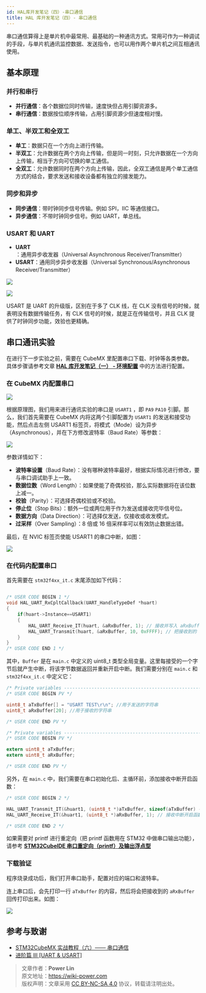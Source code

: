 ```yaml
---
id: HAL库开发笔记（四）-串口通信
title: HAL 库开发笔记（四）- 串口通信
---
```


串口通信算得上是单片机中最常用、最基础的一种通讯方式。常用可作为一种调试的手段，与单片机通讯监控数据、发送指令，也可以用作两个单片机之间互相通讯使用。

## 基本原理

### 并行和串行

- **并行通信**：各个数据位同时传输，速度快但占用引脚资源多。
- **串行通信**：数据按位顺序传输，占用引脚资源少但速度相对慢。

### 单工、半双工和全双工

- **单工**：数据只在一个方向上进行传输。
- **半双工**：允许数据在两个方向上传输，但是同一时刻，只允许数据在一个方向上传输，相当于方向可切换的单工通信。
- **全双工**：允许数据同时在两个方向上传输，因此，全双工通信是两个单工通信方式的结合，要求发送和接收设备都有独立的接发能力。

### 同步和异步

- **同步通信**：带时钟同步信号传输。例如 SPI，IIC 等通信接口。
- **异步通信**：不带时钟同步信号。例如 UART，单总线。

### USART 和 UART

- **UART**：通用异步收发器（Universal Asynchronous Receiver/Transmitter）
- **USART**：通用同步异步收发器（Universal Synchronous/Asynchronous Receiver/Transmitter）

![](https://wiki-media-1253965369.cos.ap-guangzhou.myqcloud.com/img/20210207095411.png)

![](https://wiki-media-1253965369.cos.ap-guangzhou.myqcloud.com/img/20210207095433.png)

USART 是 UART 的升级版，区别在于多了 CLK 线，在 CLK 没有信号的时候，就表明没有数据传输任务，有 CLK 信号的时候，就是正在传输信号，并且 CLK 提供了时钟同步功能，效验也更精确。

## 串口通讯实验

在进行下一步实验之前，需要在 CubeMX 里配置串口下载、时钟等各类参数。  
具体步骤请参考文章 [**HAL 库开发笔记（一） - 环境配置**](https://wiki-power.com/HAL%E5%BA%93%E5%BC%80%E5%8F%91%E7%AC%94%E8%AE%B0%EF%BC%88%E4%B8%80%EF%BC%89-%E7%8E%AF%E5%A2%83%E9%85%8D%E7%BD%AE#%E9%A1%B9%E7%9B%AE%E7%9A%84%E9%85%8D%E7%BD%AE) 中的方法进行配置。

### 在 CubeMX 内配置串口

![](https://wiki-media-1253965369.cos.ap-guangzhou.myqcloud.com/img/20210207100329.png)

根据原理图，我们用来进行通讯实验的串口是 `USART1` ，即 `PA9` `PA10` 引脚。那么，我们首先需要在 CubeMX 内将这两个引脚配置为 `USART1` 的发送和接受功能，然后点击左侧 USART1 标签页，将模式（Mode）设为异步（Asynchronous），并在下方修改波特率（Baud Rate）等参数：

![](https://wiki-media-1253965369.cos.ap-guangzhou.myqcloud.com/img/20210207100941.png)

参数详情如下：

- **波特率设置**（Baud Rate）：没有哪种波特率最好，根据实际情况进行修改，要与串口调试助手上一致。
- **数据位数**（Word Length）：如果使能了奇偶校验，那么实际数据将在该位数上减一。
- **校验**（Parity）：可选择奇偶校验或不校验。
- **停止位**（Stop Bits）：额外一位或两位用于作为发送或接收完毕信号位。
- **数据方向**（Data Direction）：可选择仅发送，仅接收或收发模式。
- **过采样**（Over Sampling）：8 倍或 16 倍采样率可以有效防止数据出错。

最后，在 NVIC 标签页使能 USART1 的串口中断，如图：

![](https://wiki-media-1253965369.cos.ap-guangzhou.myqcloud.com/img/20210207104641.png)

### 在代码内配置串口

首先需要在 `stm32f4xx_it.c` 末尾添加如下代码：

```c title="stm32f4xx_it.c"

/* USER CODE BEGIN 1 */
void HAL_UART_RxCpltCallback(UART_HandleTypeDef *huart)
{
    if(huart->Instance==USART1)
    {
        HAL_UART_Receive_IT(huart, &aRxBuffer, 1); // 接收并写入 aRxBuffer
        HAL_UART_Transmit(huart, &aRxBuffer, 10, 0xFFFF); // 把接收到的 aRxBuffer 发回去
    }
}
/* USER CODE END 1 */
```

其中，`Buffer` 是在 `main.c` 中定义的 uint8_t 类型全局变量。这里每接受的一个字节后就产生中断，将该字节数据返回并重新开启中断。我们需要分别在 `main.c` 和 `stm32f4xx_it.c` 中定义它：

```c title="main.c"
/* Private variables -----------------------------------------------------------*/
/* USER CODE BEGIN PV */

uint8_t aTxBuffer[] = "USART TEST\r\n"; //用于发送的字符串
uint8_t aRxBuffer[20]; //用于接收的字符串

/* USER CODE END PV */
```

```c title="stm32f4xx_it.c"
/* Private variables -----------------------------------------------------------*/
/* USER CODE BEGIN PV */

extern uint8_t aTxBuffer;
extern uint8_t aRxBuffer;

/* USER CODE END PV */

```

另外，在 `main.c` 中，我们需要在串口初始化后、主循环前，添加接收中断开启函数：

```c title="main.c"
/* USER CODE BEGIN 2 */

HAL_UART_Transmit_IT(&huart1, (uint8_t *)aTxBuffer, sizeof(aTxBuffer) - 1); // 上发一次自定义的 aTxBuffer
HAL_UART_Receive_IT(&huart1, (uint8_t *)aRxBuffer, 1); // 接收中断开启函数

/* USER CODE END 2 */
```

如果需要对 printf 进行重定向（把 printf 函数用在 STM32 中做串口输出功能），请参考 [**STM32CubeIDE 串口重定向（printf）及输出浮点型**](https://wiki-power.com/STM32CubeIDE%E4%B8%B2%E5%8F%A3%E9%87%8D%E5%AE%9A%E5%90%91%EF%BC%88printf%EF%BC%89%E5%8F%8A%E8%BE%93%E5%87%BA%E6%B5%AE%E7%82%B9%E5%9E%8B)

### 下载验证

程序烧录成功后，我们打开串口助手，配置对应的端口和波特率。

连上串口后，会先打印一行 `aTxBuffer` 的内容，然后将会把接收到的 `aRxBuffer` 回传打印出来。如图：

![](https://wiki-media-1253965369.cos.ap-guangzhou.myqcloud.com/img/20210403232628.png)

## 参考与致谢

- [STM32CubeMX 实战教程（六）—— 串口通信](https://blog.csdn.net/weixin_43892323/article/details/105339949)
- [进阶篇 III [UART & USART]](https://alchemicronin.github.io/posts/b4c69a89/#1-0-%E4%BB%80%E4%B9%88%E6%98%AFUART%E5%92%8CUSART%EF%BC%9F%E6%9C%89%E4%BB%80%E4%B9%88%E5%8C%BA%E5%88%AB%E5%98%9B%EF%BC%9F)

> 文章作者：**Power Lin**  
> 原文地址：<https://wiki-power.com>  
> 版权声明：文章采用 [CC BY-NC-SA 4.0](https://creativecommons.org/licenses/by/4.0/deed.zh) 协议，转载请注明出处。
